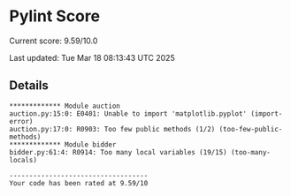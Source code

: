 # Pylint Score

Current score: 9.59/10.0

Last updated: Tue Mar 18 08:13:43 UTC 2025

## Details
```
************* Module auction
auction.py:15:0: E0401: Unable to import 'matplotlib.pyplot' (import-error)
auction.py:17:0: R0903: Too few public methods (1/2) (too-few-public-methods)
************* Module bidder
bidder.py:61:4: R0914: Too many local variables (19/15) (too-many-locals)

-----------------------------------
Your code has been rated at 9.59/10

```
